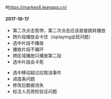 #https://markes6.leanapp.cn/

#### 2017-10-17
+ 第二次点击暂停，第二次点击应该直接跳转播放
+ 跨片段播放会卡住（isplaying出现问题）
+ 选中片段不播放
+ 播放片段不循环
+ 跨区域播放只播放第二段
+ 选中片段会卡死

- 选中移动超过应取消事件
- 进度条问题
- 修改后数据消失
- 标注人员质检验证问题


